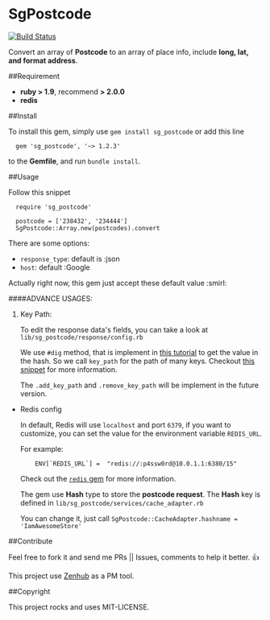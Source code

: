 # SgPostcode

[![Build
Status](https://travis-ci.org/ManagedApplicationServices/sg_postcode.svg?branch=master)](https://travis-ci.org/ManagedApplicationServices/sg_postcode)

Convert an array of **Postcode** to an array of place info, include **long, lat, and format address**.


##Requirement

- **ruby > 1.9**, recommend **> 2.0.0**
- **redis**

##Install

 To install this gem, simply use `gem install sg_postcode` or add this line

 ```
   gem 'sg_postcode', '~> 1.2.3'
 ```
 to the **Gemfile**, and run `bundle install`.


##Usage

Follow this snippet

  ```
    require 'sg_postcode'

	postcode = ['238432', '234444']
    SgPostcode::Array.new(postcodes).convert
  ```

There are some options:

- `response_type`: default is :json
- `host`: default :Google

Actually right now, this gem just accept these default value :smirl:

####ADVANCE USAGES:


1. Key Path:

	To edit the response data's fields, you can take a look at `lib/sg_postcode/response/config.rb`

	We use `#dig` method, that is implement in [this tutorial](http://thingsinabucket.com/2015/07/01/three_little_hacks/) to get the value in the hash. So we call `key_path` for the path of many keys.
	Checkout [this snippet](https://github.com/ManagedApplicationServices/sg_postcode/blob/develop/lib/sg_postcode/response/json_output.rb#L41-L45) for more information.

	The `.add_key_path` and `.remove_key_path` will be implement in the future version.

- Redis config

	In default, Redis will use `localhost` and port `6379`, if you want to customize, you can set the value for the environment variable `REDIS_URL`.

	For example:

	```
		ENV[`REDIS_URL`] =  "redis://:p4ssw0rd@10.0.1.1:6380/15"
	```

	Check out the [`redis` gem](https://github.com/redis/redis-rb#getting-started) for more information.

	The gem use **Hash** type to store the **postcode request**. The **Hash** key is defined in `lib/sg_postcode/services/cache_adapter.rb`

	You can change it, just call `SgPostcode::CacheAdapter.hashname = 'IamAwesomeStore'`


##Contribute

Feel free to fork it and send me PRs || Issues, comments to help it better. :+1:

This project use [Zenhub](http://zenhub.io) as a PM tool.

##Copyright

This project rocks and uses MIT-LICENSE.
